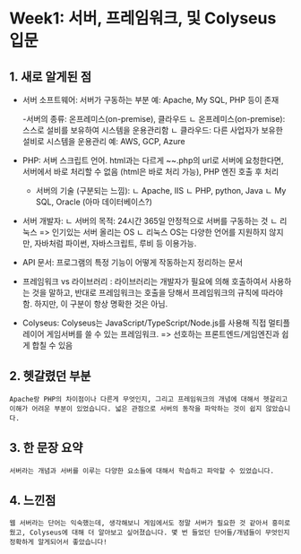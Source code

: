 # Week1: 서버, 프레임워크, 및 Colyseus 입문

## 1. 새로 알게된 점

- 서버 소프트웨어: 서버가 구동하는 부분
                예: Apache, My SQL, PHP 등이 존재
    
    -서버의 종류: 온프레미스(on-premise), 클라우드
        ㄴ 온프레미스(on-premise): 스스로 설비를 보유하여 시스템을 운용관리함
        ㄴ 클라우드: 다른 사업자가 보유한 설비로 시스템을 운용관리    예: AWS, GCP, Azure

- PHP: 서버 스크립트 언어. html과는 다르게 ~~.php의 url로 서버에 요청한다면, 
       서버에서 바로 처리할 수 없음 (html은 바로 처리 가능), PHP 엔진 호출 후 처리
    
    - 서버의 기술 (구분되는 느낌):
        ㄴ Apache, IIS
        ㄴ PHP, python, Java
        ㄴ My SQL, Oracle (아마 데이터베이스?)

- 서버 개발자: 
    ㄴ 서버의 목적: 24시간 365일 안정적으로 서버를 구동하는 것
    ㄴ 리눅스 => 인기있는 서버 올리는 OS
        ㄴ 리눅스 OS는 다양한 언어를 지원하지 않지만, 자바처럼 파이썬, 자바스크립트, 루비 등 이용가능.

- API 문서: 프로그램의 특정 기능이 어떻게 작동하는지 정리하는 문서

- 프레임워크 vs 라이브러리
    : 라이브러리는 개발자가 필요에 의해 호출하여서 사용하는 것을 말하고, 반대로 프레임워크는 호출을 당해서 프레임워크의 규칙에 따라야함. 하지만, 이 구분이 항상 명확한 것은 아님.

- Colyseus: Colyseus는 JavaScript/TypeScript/Node.js를 사용해 직접 멀티플레이어 게임서버를 쓸 수 있는 프레임워크. 
            => 선호하는 프론트엔드/게임엔진과 쉽게 합칠 수 있음
## 2. 헷갈렸던 부분
    Apache랑 PHP의 차이점이나 다른게 무엇인지, 그리고 프레임워크의 개념에 대해서 헷갈리고 이해가 어려운 부분이 있었습니다. 넓은 관점으로 서버의 동작을 파악하는 것이 쉽지 않았습니다.

## 3. 한 문장 요약
    서버라는 개념과 서버를 이루는 다양한 요소들에 대해서 학습하고 파악할 수 있었습니다.

## 4. 느낀점
    웹 서버라는 단어는 익숙했는데, 생각해보니 게임에서도 정말 서버가 필요한 것 같아서 흥미로웠고, Colyseus에 대해 더 알아보고 싶어졌습니다. 몇 번 들었던 단어들/개념들이 무엇인지 정확하게 알게되어서 좋았습니다!